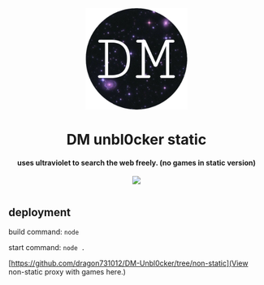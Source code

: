 <p align="center"><img src="/img/logo.png" height="200">
</p>

<h1 align="center">DM unbl0cker static</h1>

<h4 align="center">uses ultraviolet to search the web freely. (no games in static version)</h3>

<p align="center">
<a href="https://discord.gg/hrXXUeWgrn">
  <img src="https://dcbadge.vercel.app/api/server/hrXXUeWgrn"/>
</a>
</p>
<h1></h1>
<h2>deployment</h2>

build command: `node`

start command: `node .`

[https://github.com/dragon731012/DM-Unbl0cker/tree/non-static](View non-static proxy with games here.)
